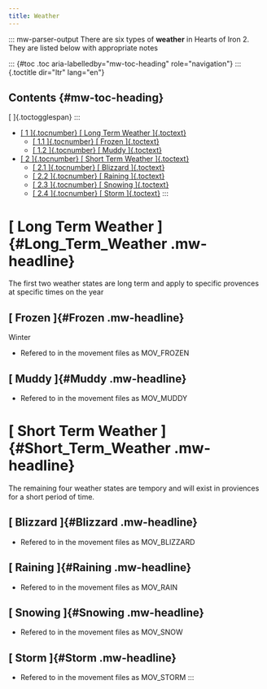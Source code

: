 ```yaml
---
title: Weather
---
```

::: mw-parser-output
There are six types of **weather** in Hearts of Iron 2. They are listed
below with appropriate notes

::: {#toc .toc aria-labelledby="mw-toc-heading" role="navigation"}
::: {.toctitle dir="ltr" lang="en"}
## Contents {#mw-toc-heading}

[ ]{.toctogglespan}
:::

-   [[ 1 ]{.tocnumber} [ Long Term Weather
    ]{.toctext}](#Long_Term_Weather)
    -   [[ 1.1 ]{.tocnumber} [ Frozen ]{.toctext}](#Frozen)
    -   [[ 1.2 ]{.tocnumber} [ Muddy ]{.toctext}](#Muddy)
-   [[ 2 ]{.tocnumber} [ Short Term Weather
    ]{.toctext}](#Short_Term_Weather)
    -   [[ 2.1 ]{.tocnumber} [ Blizzard ]{.toctext}](#Blizzard)
    -   [[ 2.2 ]{.tocnumber} [ Raining ]{.toctext}](#Raining)
    -   [[ 2.3 ]{.tocnumber} [ Snowing ]{.toctext}](#Snowing)
    -   [[ 2.4 ]{.tocnumber} [ Storm ]{.toctext}](#Storm)
:::

# [ Long Term Weather ]{#Long_Term_Weather .mw-headline}

The first two weather states are long term and apply to specific
provences at specific times on the year

## [ Frozen ]{#Frozen .mw-headline}

Winter

-   Refered to in the movement files as MOV_FROZEN

## [ Muddy ]{#Muddy .mw-headline}

-   Refered to in the movement files as MOV_MUDDY

# [ Short Term Weather ]{#Short_Term_Weather .mw-headline}

The remaining four weather states are tempory and will exist in
proviences for a short period of time.

## [ Blizzard ]{#Blizzard .mw-headline}

-   Refered to in the movement files as MOV_BLIZZARD

## [ Raining ]{#Raining .mw-headline}

-   Refered to in the movement files as MOV_RAIN

## [ Snowing ]{#Snowing .mw-headline}

-   Refered to in the movement files as MOV_SNOW

## [ Storm ]{#Storm .mw-headline}

-   Refered to in the movement files as MOV_STORM
:::
